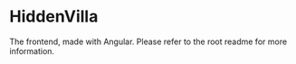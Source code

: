 # HiddenVilla

The frontend, made with Angular. Please refer to the root readme for more information.
